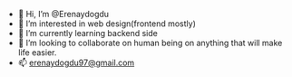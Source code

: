 - 👋 Hi, I’m @Erenaydogdu
- 👀 I’m interested in web design(frontend mostly)
- 🌱 I’m currently learning backend side
- 💞️ I’m looking to collaborate on human being on anything that will make life easier.
- 📫 erenaydogdu97@gmail.com
<!---
Erenaydogdu/Erenaydogdu is a ✨ special ✨ repository because its `README.md` (this file) appears on your GitHub profile.
You can click the Preview link to take a look at your changes.
--->
